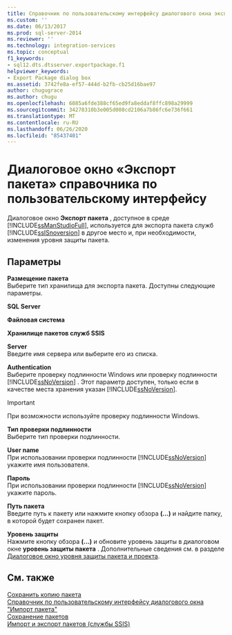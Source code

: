 ```yaml
---
title: Справочник по пользовательскому интерфейсу диалогового окна экспорта пакета | Документация Майкрософт
ms.custom: ''
ms.date: 06/13/2017
ms.prod: sql-server-2014
ms.reviewer: ''
ms.technology: integration-services
ms.topic: conceptual
f1_keywords:
- sql12.dts.dtsserver.exportpackage.f1
helpviewer_keywords:
- Export Package dialog box
ms.assetid: 3742fe8a-ef57-444d-b2fb-cb25d16bae97
author: chugugrace
ms.author: chugu
ms.openlocfilehash: 6085a6fde388cf65ed9fa8eddaf8ffc898a29999
ms.sourcegitcommit: 34278310b3e005d008cd2106a7b86fc6e736f661
ms.translationtype: MT
ms.contentlocale: ru-RU
ms.lasthandoff: 06/26/2020
ms.locfileid: "85437401"
---
```

# <a name="export-package-dialog-box-ui-reference"></a>Диалоговое окно «Экспорт пакета» справочника по пользовательскому интерфейсу
  Диалоговое окно **Экспорт пакета** , доступное в среде [!INCLUDE[ssManStudioFull](../includes/ssmanstudiofull-md.md)], используется для экспорта пакета служб [!INCLUDE[ssISnoversion](../includes/ssisnoversion-md.md)] в другое место и, при необходимости, изменения уровня защиты пакета.  
  
## <a name="options"></a>Параметры  
 **Размещение пакета**  
 Выберите тип хранилища для экспорта пакета. Доступны следующие параметры.  
  
 **SQL Server**  
  
 **Файловая система**  
  
 **Хранилище пакетов служб SSIS**  
  
 **Server**  
 Введите имя сервера или выберите его из списка.  
  
 **Authentication**  
 Выберите проверку подлинности Windows или проверку подлинности [!INCLUDE[ssNoVersion](../includes/ssnoversion-md.md)] . Этот параметр доступен, только если в качестве места хранения указан [!INCLUDE[ssNoVersion](../includes/ssnoversion-md.md)].  
  
> [!IMPORTANT]  
>  При возможности используйте проверку подлинности Windows.  
  
 **Тип проверки подлинности**  
 Выберите тип проверки подлинности.  
  
 **User name**  
 При использовании проверки подлинности [!INCLUDE[ssNoVersion](../includes/ssnoversion-md.md)] укажите имя пользователя.  
  
 **Пароль**  
 При использовании проверки подлинности [!INCLUDE[ssNoVersion](../includes/ssnoversion-md.md)] укажите пароль.  
  
 **Путь пакета**  
 Введите путь к пакету или нажмите кнопку обзора **(...)** и найдите папку, в которой будет сохранен пакет.  
  
 **Уровень защиты**  
 Нажмите кнопку обзора **(...)** и обновите уровень защиты в диалоговом окне **уровень защиты пакета** . Дополнительные сведения см. в разделе [Диалоговое окно уровня защиты пакета и проекта](../../2014/integration-services/package-and-project-protection-level-dialog-box.md).  
  
## <a name="see-also"></a>См. также  
 [Сохранить копию пакета](../../2014/integration-services/save-copy-of-package.md)   
 [Справочник по пользовательскому интерфейсу диалогового окна "Импорт пакета"](../../2014/integration-services/import-package-dialog-box-ui-reference.md)   
 [Сохранение пакетов](save-packages.md)   
 [Импорт и экспорт пакетов (службы SSIS)](../../2014/integration-services/import-and-export-packages-ssis-service.md)  
  
  
